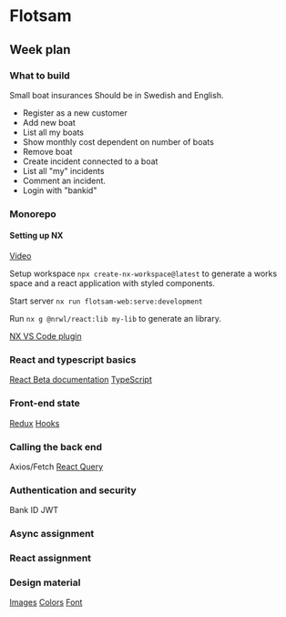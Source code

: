 

# Flotsam

## Week plan
### What to build
Small boat insurances
Should be in Swedish and English.
* Register as a new customer
* Add new boat
* List all my boats
* Show monthly cost dependent on number of boats
* Remove boat
* Create incident connected to a boat
* List all "my" incidents
* Comment an incident.
* Login with "bankid"

### Monorepo

#### Setting up NX
[Video](https://egghead.io/courses/scale-react-development-with-nx-4038)

Setup workspace `npx create-nx-workspace@latest` to generate a works space and a react application with styled components.

Start server `nx run flotsam-web:serve:development`

Run `nx g @nrwl/react:lib my-lib` to generate an library.

[NX VS Code plugin](https://marketplace.visualstudio.com/items?itemName=nrwl.angular-console)


### React and typescript basics
[React Beta documentation](https://beta.reactjs.org/)
[TypeScript](https://www.youtube.com/watch?v=zQnBQ4tB3ZA)

### Front-end state
[Redux](https://www.youtube.com/watch?v=_shA5Xwe8_4)
[Hooks](https://www.youtube.com/watch?v=TNhaISOUy6Q)

### Calling the back end
Axios/Fetch
[React Query](https://www.youtube.com/watch?v=KUJZSxzrO2k)

### Authentication and security
Bank ID
JWT

### Async assignment

### React assignment

### Design material
[Images](https://www.flickr.com/search/?q=small+boat&l=4)
[Colors](https://coolors.co/d00000-ffba08-3f88c5-032b43-136f63)
[Font](https://fonts.google.com/specimen/Roboto+Slab)
